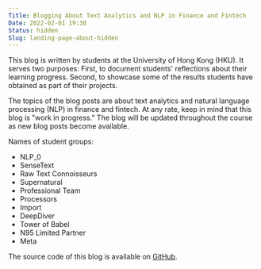 ```yaml
---
Title: Blogging About Text Analytics and NLP in Finance and Fintech
Date: 2022-02-01 19:30
Status: hidden
Slug: landing-page-about-hidden
---
```


This blog is written by students at the University of Hong Kong
(HKU). It serves two purposes: First, to document students'
reflections about their learning progress. Second, to showcase some of
the results students have obtained as part of their projects.

The topics of the blog posts are about text analytics and natural
language processing (NLP) in finance and fintech. At any rate, keep in
mind that this blog is "work in progress." The blog will be updated
throughout the course as new blog posts become available.

Names of student groups:

  * NLP_0
  * SenseText
  * Raw Text Connoisseurs
  * Supernatural
  * Professional Team
  * Processors
  * Import
  * DeepDiver
  * Tower of Babel
  * N95 Limited Partner
  * Meta

The source code of this blog is available on
[GitHub](https://github.com/buehlmaier/MFIN7036-student-blog-2022-02).
